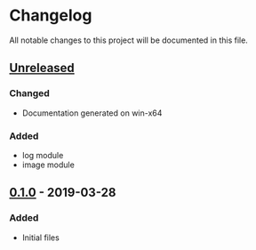 # Changelog

All notable changes to this project will be documented in this file.

## [Unreleased]

### Changed

- Documentation generated on win-x64

### Added

- log module
- image module

## [0.1.0] - 2019-03-28

### Added

- Initial files



[unreleased]: https://github.com/oAGoulart/libpampa/compare/v0.1.0...HEAD
[0.1.0]: https://github.com/oAGoulart/libpampa/releases/tag/v0.1.0
